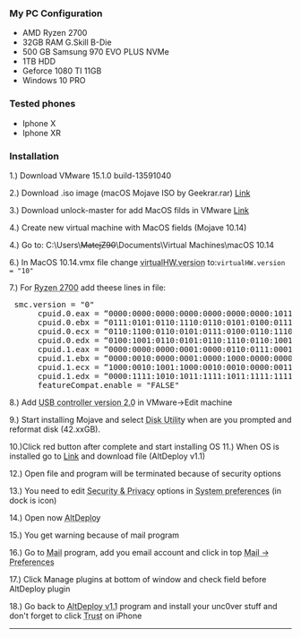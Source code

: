 ### My PC Configuration
- AMD Ryzen 2700
- 32GB RAM G.Skill B-Die
- 500 GB Samsung 970 EVO PLUS NVMe
- 1TB HDD
- Geforce 1080 TI 11GB
- Windows 10 PRO

### Tested phones
- Iphone X
- Iphone XR

### Installation
1.) Download VMware 15.1.0 build-13591040

2.) Download .iso image (macOS Mojave ISO by Geekrar.rar) [Link](https://drive.google.com/drive/folders/1qesyv6UIIVoUMrkjqplpP6dPm6MnDaMn?usp=sharing)

3.) Download unlock-master for add MacOS filds in VMware [Link](https://codeload.github.com/paolo-projects/unlocker/zip/master)

4.) Create new virtual machine with MacOS fields (Mojave 10.14)

4.) Go to: C:\Users\\~~MatejZ90~~\Documents\Virtual Machines\macOS 10.14

6.) In MacOS 10.14.vmx file change <abbr title="">virtualHW.version</abbr> to:`virtualHW.version = "10"`

 7.) For <abbr title="">Ryzen 2700</abbr> add theese lines in file:
<pre> smc.version = "0"
      cpuid.0.eax = “0000:0000:0000:0000:0000:0000:0000:1011”
      cpuid.0.ebx = “0111:0101:0110:1110:0110:0101:0100:0111”
      cpuid.0.ecx = “0110:1100:0110:0101:0111:0100:0110:1110”
      cpuid.0.edx = “0100:1001:0110:0101:0110:1110:0110:1001”
      cpuid.1.eax = “0000:0000:0000:0001:0000:0110:0111:0001
      cpuid.1.ebx = “0000:0010:0000:0001:0000:1000:0000:0000”
      cpuid.1.ecx = “1000:0010:1001:1000:0010:0010:0000:0011”
      cpuid.1.edx = “0000:1111:1010:1011:1111:1011:1111:1111”
      featureCompat.enable = "FALSE"</pre>
	  
8.) Add <abbr title="">USB controller version 2.0</abbr> in VMware->Edit machine

9.) Start installing Mojave and select <abbr title="">Disk Utility</abbr> when are you prompted and reformat disk (42.xxGB). 

10.)Click red button after complete and start installing OS
11.) When OS is installed go to [Link](https://github.com/pixelomer/AltDeploy/releases/download/v1.1/AltDeploy.zip) and download file (AltDeploy v1.1)

12.) Open file and program will be terminated because of security options

13.) You need to edit <abbr title="">Security & Privacy</abbr> options in <abbr title="">System preferences</abbr> (in dock is icon)

14.) Open now <abbr title="">AltDeploy</abbr>

15.) You get warning because of mail program

16.) Go to <abbr title="">Mail</abbr> program, add you email account and click in top <abbr title="">Mail -> Preferences</abbr>

17.) Click Manage plugins at bottom of window and check field before AltDeploy plugin

18.) Go back to <abbr title="">AltDeploy v1.1</abbr> program and install your unc0ver stuff and don't forget to click <abbr title="">Trust</abbr> on iPhone


------------
